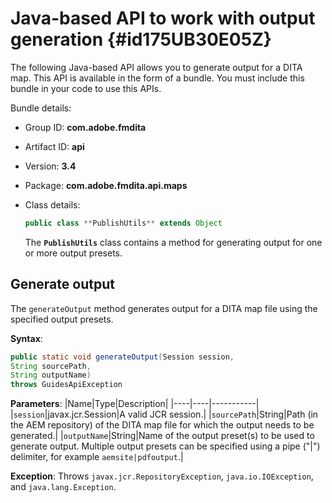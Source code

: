 # Java-based API to work with output generation {#id175UB30E05Z}

The following Java-based API allows you to generate output for a DITA map. This API is available in the form of a bundle. You must include this bundle in your code to use this APIs.

Bundle details:

- Group ID: **com.adobe.fmdita**

- Artifact ID: **api**

- Version: **3.4**

- Package: ****com.adobe.fmdita.api.maps****

- Class details:

  ```JAVA
  public class **PublishUtils** extends Object
  ```

  The **`PublishUtils`** class contains a method for generating output for one or more output presets.


## Generate output 

The ``generateOutput`` method generates output for a DITA map file using the specified output presets.

**Syntax**:

```JAVA
public static void generateOutput(Session session,
String sourcePath,
String outputName)
throws GuidesApiException
```

**Parameters**:
|Name|Type|Description|
|----|----|-----------|
|`session`|javax.jcr.Session|A valid JCR session.|
|``sourcePath``|String|Path \(in the AEM repository\) of the DITA map file for which the output needs to be generated.|
|``outputName``|String|Name of the output preset\(s\) to be used to generate output. Multiple output presets can be specified using a pipe \("\|"\) delimiter, for example `aemsite|pdfoutput`.|

**Exception**:
Throws ``javax.jcr.RepositoryException``, `java.io.IOException`, and `java.lang.Exception`.

